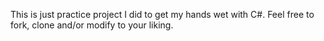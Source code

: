 This is just practice project I did to get my hands wet with C#. Feel free to fork, clone and/or modify to your liking.
